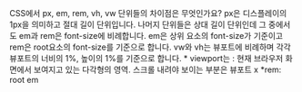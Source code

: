 CSS에서 px, em, rem, vh, vw 단위들의 차이점은 무엇인가요?
px은 디스플레이의 1px을 의미하고 절대 길이 단위입니다. 나머지 단위들은 상대 길이 단위인데 그 중에서도 em과 rem은 font-size에 비례합니다. em은 상위 요소의 font-size가 기준이고 rem은 root요소의 font-size를 기준으로 합니다. vw와 vh는 뷰포트에 비례하며 각각 뷰포트의 너비의 1%, 높이의 1%를 기준으로 합니다. * viewport는 : 현재 브라우저 화면에서 보여지고 있는 다각형의 영역. 스크롤 내려야 보이는 부분은 뷰포트 x *rem: root em